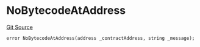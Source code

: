 # NoBytecodeAtAddress
[Git Source](https://github.com/thrackle-io/tron/blob/759037970009f24ec0ac5995bf26019f0b6997be/src/client/token/handler/diamond/HandlerDiamondLib.sol)


```solidity
error NoBytecodeAtAddress(address _contractAddress, string _message);
```

